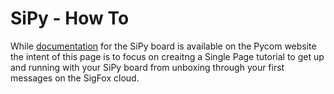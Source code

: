 # SiPy - How To

While [documentation](https://docs.pycom.io/chapter/tutorials/sipy/) for the SiPy board is available on the Pycom website the intent of this page is to focus on creaitng a Single Page tutorial to get up and running with your SiPy board from unboxing through your first messages on the SigFox cloud.




